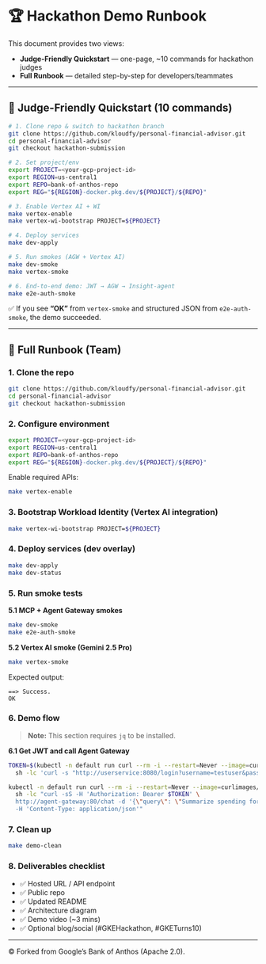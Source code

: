 # 🏆 Hackathon Demo Runbook

This document provides two views:
- **Judge-Friendly Quickstart** — one-page, ~10 commands for hackathon judges
- **Full Runbook** — detailed step-by-step for developers/teammates

---

## 🎯 Judge-Friendly Quickstart (10 commands)

```bash
# 1. Clone repo & switch to hackathon branch
git clone https://github.com/kloudfy/personal-financial-advisor.git
cd personal-financial-advisor
git checkout hackathon-submission

# 2. Set project/env
export PROJECT=<your-gcp-project-id>
export REGION=us-central1
export REPO=bank-of-anthos-repo
export REG="${REGION}-docker.pkg.dev/${PROJECT}/${REPO}"

# 3. Enable Vertex AI + WI
make vertex-enable
make vertex-wi-bootstrap PROJECT=${PROJECT}

# 4. Deploy services
make dev-apply

# 5. Run smokes (AGW + Vertex AI)
make dev-smoke
make vertex-smoke

# 6. End-to-end demo: JWT → AGW → Insight-agent
make e2e-auth-smoke
```

✅ If you see **“OK”** from `vertex-smoke` and structured JSON from `e2e-auth-smoke`, the demo succeeded.

---

## 📖 Full Runbook (Team)

### 1. Clone the repo
```bash
git clone https://github.com/kloudfy/personal-financial-advisor.git
cd personal-financial-advisor
git checkout hackathon-submission
```

### 2. Configure environment
```bash
export PROJECT=<your-gcp-project-id>
export REGION=us-central1
export REPO=bank-of-anthos-repo
export REG="${REGION}-docker.pkg.dev/${PROJECT}/${REPO}"
```
Enable required APIs:
```bash
make vertex-enable
```

### 3. Bootstrap Workload Identity (Vertex AI integration)
```bash
make vertex-wi-bootstrap PROJECT=${PROJECT}
```

### 4. Deploy services (dev overlay)
```bash
make dev-apply
make dev-status
```

### 5. Run smoke tests
**5.1 MCP + Agent Gateway smokes**
```bash
make dev-smoke
make e2e-auth-smoke
```

**5.2 Vertex AI smoke (Gemini 2.5 Pro)**
```bash
make vertex-smoke
```
Expected output:
```
==> Success.
OK
```

### 6. Demo flow
> **Note:** This section requires `jq` to be installed.

**6.1 Get JWT and call Agent Gateway**
```bash
TOKEN=$(kubectl -n default run curl --rm -i --restart=Never --image=curlimages/curl -- \
  sh -lc 'curl -s "http://userservice:8080/login?username=testuser&password=bankofanthos"' 2>/dev/null | grep "^{" | jq -r .token)

kubectl -n default run curl --rm -i --restart=Never --image=curlimages/curl -- \
  sh -lc "curl -sS -H 'Authorization: Bearer $TOKEN' \
  http://agent-gateway:80/chat -d '{\"query\": \"Summarize spending for account 1011226111\"}' \
  -H 'Content-Type: application/json'"
```

### 7. Clean up
```bash
make demo-clean
```

### 8. Deliverables checklist
- ✅ Hosted URL / API endpoint
- ✅ Public repo
- ✅ Updated README
- ✅ Architecture diagram
- ✅ Demo video (~3 mins)
- ✅ Optional blog/social (#GKEHackathon, #GKETurns10)

---

© Forked from Google’s Bank of Anthos (Apache 2.0).
